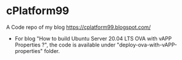 # cPlatform99
A Code repo of my blog https://cplatform99.blogspot.com/

- For blog "How to build Ubuntu Server 20.04 LTS OVA with vAPP Properties ?", the code is available under "deploy-ova-with-vAPP-properties" folder.

